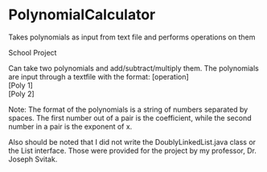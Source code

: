 # PolynomialCalculator
Takes polynomials as input from text file and performs operations on them

School Project

Can take two polynomials and add/subtract/multiply them.
The polynomials are input through a textfile with the format:
[operation] <br>
[Poly 1] <br>
[Poly 2] <br>

Note: The format of the polynomials is a string of numbers separated by spaces. The first number out of a pair is the coefficient,
while the second number in a pair is the exponent of x.

Also should be noted that I did not write the DoublyLinkedList.java class or the List interface. Those were provided for the project by
my professor, Dr. Joseph Svitak.
